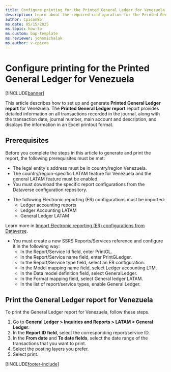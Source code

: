 ```yaml
---
title: Configure printing for the Printed General Ledger for Venezuela
description: Learn about the required configuration for the Printed General Ledger for Venezuela.
author: Cpicon85
ms.date: 05/15/2025
ms.topic: how-to
ms.custom: bap-template
ms.reviewer: johnmichalak
ms.author: v-cpicon
---
```


# Configure printing for the Printed General Ledger for Venezuela


[!INCLUDE[banner](../../../includes/banner.md)]

This article describes how to set up and generate **Printed General Ledger report** for Venezuela. The **Printed General Ledger report** report provides detailed information on all transactions recorded in the journal, along with the transaction date, journal number, main account and description, and displays the information in an Excel printout format.

## Prerequisites

Before you complete the steps in this article to generate and print the report, the following prerequisites must be met:  

- The legal entity's address must be in country/region Venezuela.
- The country/region-specific LATAM feature for Venezuela and the general LATAM feature must be enabled.
- You must download the specific report configurations from the Dataverse configuration repository. 
* The following Electronic reporting (ER) configurations must be imported:
  * Ledger accounting reports
  * Ledger Accounting LATAM
  * General Ledger LATAM 

Learn more in [Import Electronic reporting (ER) configurations from Dataverse](../global/workspace/gsw-import-er-config-dataverse.md).

* You must create a new SSRS Reports/Services reference and configure it in the following way:
  * In the Report/Service Id field, enter PrintGL.
  * In the Report/Service name field, enter PrintGLedger.
  * In the Report/Service type field, select an ER configuration.
  * In the Model mapping name field, select Ledger accounting LTM.
  * In the Data model definition field, select GeneralLedger.
  * In the Format mapping field, select General ledger LATAM.
  * In the list of report/service types, enable General Ledger.

## Print the General Ledger report for Venezuela

To print the General Ledger report for Venezuela, follow these steps.

1. Go to **General Ledger > Inquiries and Reports > LATAM > General Ledger**.
1. In the **Report ID field**, select the corresponding report/service ID.
1. In the **From date** and **To date fields**, select the date range of the transactions that you want to print.
1. Select the posting layers you prefer.
1. Select print.

[!INCLUDE[footer-include](../../../includes/footer-banner.md)]
